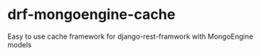 # drf-mongoengine-cache
Easy to use cache framework for django-rest-framwork with MongoEngine models
